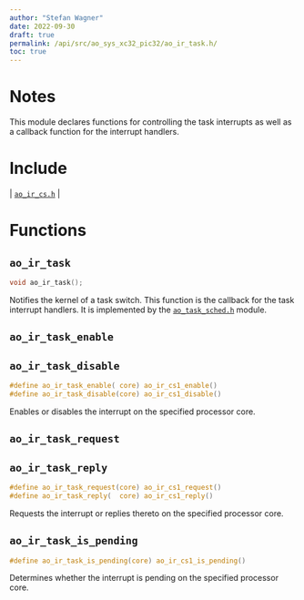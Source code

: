 ```yaml
---
author: "Stefan Wagner"
date: 2022-09-30
draft: true
permalink: /api/src/ao_sys_xc32_pic32/ao_ir_task.h/
toc: true
---
```


# Notes

This module declares functions for controlling the task interrupts as well as a callback function for the interrupt handlers.

# Include

| [`ao_ir_cs.h`](ao_ir_cs.h.md) |

# Functions

## `ao_ir_task`

```c
void ao_ir_task();
```

Notifies the kernel of a task switch. This function is the callback for the task interrupt handlers. It is implemented by the [`ao_task_sched.h`](../ao_sys/ao_task_sched.h.md) module.

## `ao_ir_task_enable`
## `ao_ir_task_disable`

```c
#define ao_ir_task_enable( core) ao_ir_cs1_enable()
#define ao_ir_task_disable(core) ao_ir_cs1_disable()
```

Enables or disables the interrupt on the specified processor core.

## `ao_ir_task_request`
## `ao_ir_task_reply`

```c
#define ao_ir_task_request(core) ao_ir_cs1_request()
#define ao_ir_task_reply(  core) ao_ir_cs1_reply()
```

Requests the interrupt or replies thereto on the specified processor core.

## `ao_ir_task_is_pending`

```c
#define ao_ir_task_is_pending(core) ao_ir_cs1_is_pending()
```

Determines whether the interrupt is pending on the specified processor core.
